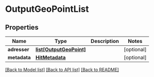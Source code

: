 # OutputGeoPointList

## Properties
Name | Type | Description | Notes
------------ | ------------- | ------------- | -------------
**adresser** | [**list[OutputGeoPoint]**](OutputGeoPoint.md) |  | [optional] 
**metadata** | [**HitMetadata**](HitMetadata.md) |  | [optional] 

[[Back to Model list]](../README.md#documentation-for-models) [[Back to API list]](../README.md#documentation-for-api-endpoints) [[Back to README]](../README.md)

